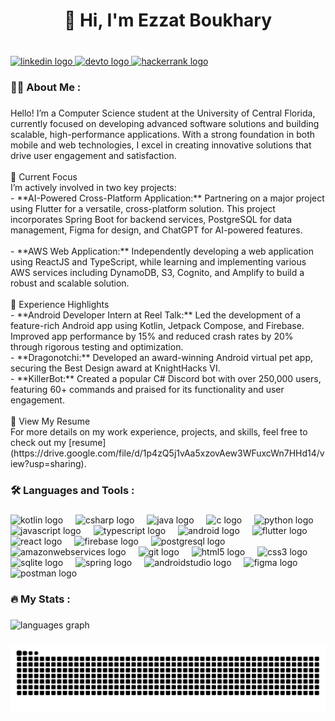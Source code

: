 <h1 align="center">👋 Hi, I'm Ezzat Boukhary</h1>

###

<br clear="both">

<div align="left">
  <a href="https://www.linkedin.com/in/ezzatboukhary/" target="_blank">
    <img src="https://img.shields.io/static/v1?message=LinkedIn&logo=linkedin&label=&color=0077B5&logoColor=white&labelColor=&style=for-the-badge" height="25" alt="linkedin logo"  />
  </a>
  <a href="https://devpost.com/EzzatBoukhary" target="_blank">
    <img src="https://img.shields.io/static/v1?message=Devpost&logo=dev.to&label=&color=0A0A0A&logoColor=white&labelColor=&style=for-the-badge" height="25" alt="devto logo"  />
  </a>
  <a href="https://www.hackerrank.com/profile/ezzatboukhary03" target="_blank">
    <img src="https://img.shields.io/static/v1?message=HackerRank&logo=hackerrank&label=&color=2EC866&logoColor=white&labelColor=&style=for-the-badge" height="25" alt="hackerrank logo"  />
  </a>
</div>

###

<h3 align="left">👩‍💻  About Me :</h3>

###

<p align="left">Hello! I’m a Computer Science student at the University of Central Florida, currently focused on developing advanced software solutions and building scalable, high-performance applications. With a strong foundation in both mobile and web technologies, I excel in creating innovative solutions that drive user engagement and satisfaction.<br><br>🚀 Current Focus<br>I’m actively involved in two key projects:<br>- **AI-Powered Cross-Platform Application:** Partnering on a major project using Flutter for a versatile, cross-platform solution. This project incorporates Spring Boot for backend services, PostgreSQL for data management, Figma for design, and ChatGPT for AI-powered features.<br><br>- **AWS Web Application:** Independently developing a web application using ReactJS and TypeScript, while learning and implementing various AWS services including DynamoDB, S3, Cognito, and Amplify to build a robust and scalable solution.<br><br>🌟 Experience Highlights<br>- **Android Developer Intern at Reel Talk:** Led the development of a feature-rich Android app using Kotlin, Jetpack Compose, and Firebase. Improved app performance by 15% and reduced crash rates by 20% through rigorous testing and optimization.<br>- **Dragonotchi:** Developed an award-winning Android virtual pet app, securing the Best Design award at KnightHacks VI.<br>- **KillerBot:** Created a popular C# Discord bot with over 250,000 users, featuring 60+ commands and praised for its functionality and user engagement.<br><br>📄 View My Resume<br>For more details on my work experience, projects, and skills, feel free to check out my [resume](https://drive.google.com/file/d/1p4zQ5j1vAa5xzovAew3WFuxcWn7HHd14/view?usp=sharing).</p>

###

<h3 align="left">🛠  Languages and Tools :</h3>

###

<div align="left">
  <img src="https://cdn.jsdelivr.net/gh/devicons/devicon/icons/kotlin/kotlin-original.svg" height="40" alt="kotlin logo"  />
  <img width="12" />
  <img src="https://cdn.jsdelivr.net/gh/devicons/devicon/icons/csharp/csharp-original.svg" height="40" alt="csharp logo"  />
  <img width="12" />
  <img src="https://cdn.jsdelivr.net/gh/devicons/devicon/icons/java/java-original.svg" height="40" alt="java logo"  />
  <img width="12" />
  <img src="https://cdn.jsdelivr.net/gh/devicons/devicon/icons/c/c-original.svg" height="40" alt="c logo"  />
  <img width="12" />
  <img src="https://cdn.jsdelivr.net/gh/devicons/devicon/icons/python/python-original.svg" height="40" alt="python logo"  />
  <img width="12" />
  <img src="https://cdn.jsdelivr.net/gh/devicons/devicon/icons/javascript/javascript-original.svg" height="40" alt="javascript logo"  />
  <img width="12" />
  <img src="https://cdn.jsdelivr.net/gh/devicons/devicon/icons/typescript/typescript-original.svg" height="40" alt="typescript logo"  />
  <img width="12" />
  <img src="https://cdn.simpleicons.org/android/3DDC84" height="40" alt="android logo"  />
  <img width="12" />
  <img src="https://cdn.jsdelivr.net/gh/devicons/devicon/icons/flutter/flutter-original.svg" height="40" alt="flutter logo"  />
  <img width="12" />
  <img src="https://cdn.jsdelivr.net/gh/devicons/devicon/icons/react/react-original.svg" height="40" alt="react logo"  />
  <img width="12" />
  <img src="https://cdn.jsdelivr.net/gh/devicons/devicon/icons/firebase/firebase-plain.svg" height="40" alt="firebase logo"  />
  <img width="12" />
  <img src="https://cdn.jsdelivr.net/gh/devicons/devicon/icons/postgresql/postgresql-original.svg" height="40" alt="postgresql logo"  />
  <img width="12" />
  <img src="https://skillicons.dev/icons?i=aws" height="40" alt="amazonwebservices logo"  />
  <img width="12" />
  <img src="https://cdn.jsdelivr.net/gh/devicons/devicon/icons/git/git-original.svg" height="40" alt="git logo"  />
  <img width="12" />
  <img src="https://cdn.jsdelivr.net/gh/devicons/devicon/icons/html5/html5-original.svg" height="40" alt="html5 logo"  />
  <img width="12" />
  <img src="https://cdn.jsdelivr.net/gh/devicons/devicon/icons/css3/css3-original.svg" height="40" alt="css3 logo"  />
  <img width="12" />
  <img src="https://cdn.jsdelivr.net/gh/devicons/devicon/icons/sqlite/sqlite-original.svg" height="40" alt="sqlite logo"  />
  <img width="12" />
  <img src="https://cdn.jsdelivr.net/gh/devicons/devicon/icons/spring/spring-original.svg" height="40" alt="spring logo"  />
  <img width="12" />
  <img src="https://cdn.jsdelivr.net/gh/devicons/devicon/icons/androidstudio/androidstudio-original.svg" height="40" alt="androidstudio logo"  />
  <img width="12" />
  <img src="https://cdn.jsdelivr.net/gh/devicons/devicon/icons/figma/figma-original.svg" height="40" alt="figma logo"  />
  <img width="12" />
  <img src="https://cdn.simpleicons.org/postman/FF6C37" height="40" alt="postman logo"  />
</div>

###

<h3 align="left">🔥  My Stats :</h3>

###

<div align="left">
  <img src="https://github-readme-stats.vercel.app/api/top-langs?username=ezzatboukhary&locale=en&hide_title=false&layout=compact&card_width=320&langs_count=7&theme=blue-green&hide_border=false&order=2" height="150" alt="languages graph"  />
</div>

###

<img src="https://raw.githubusercontent.com/ezzatboukhary/ezzatboukhary/output/snake.svg" alt="Snake animation" />

###
